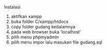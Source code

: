 Instalasi
1. aktifkan xampp
2. buka folder C/xampp/htdocs
3. copy folder gudang kedalamnya
4. pada web browser buka 'localhost'
5. pilih menu phpmyadmin
6. pilih menu impor lalu masukan file gudang.sql

